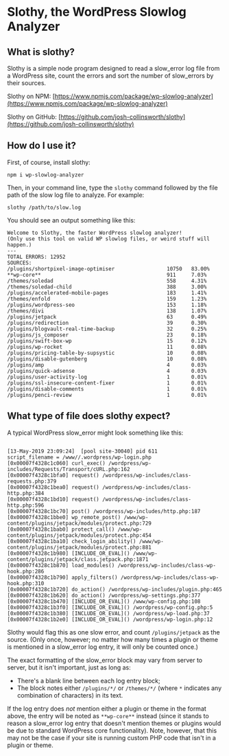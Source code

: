 # Slothy, the WordPress Slowlog Analyzer


## What is slothy?

Slothy is a simple node program designed to read a slow_error log file from a WordPress site, count the errors and sort the number of slow_errors by their sources.

Slothy on NPM: [https://www.npmjs.com/package/wp-slowlog-analyzer](https://www.npmjs.com/package/wp-slowlog-analyzer)

Slothy on GitHub: [https://github.com/josh-collinsworth/slothy](https://github.com/josh-collinsworth/slothy)

## How do I use it?

First, of course, install slothy:

```
npm i wp-slowlog-analyzer
```

Then, in your command line, type the `slothy` command followed by the file path of the slow log file to analyze. For example:

```
slothy /path/to/slow.log
```

You should see an output something like this:

```
Welcome to Slothy, the faster WordPress slowlog analyzer!
(Only use this tool on valid WP slowlog files, or weird stuff will happen.)
---
TOTAL ERRORS: 12952
SOURCES:
/plugins/shortpixel-image-optimiser                 10750   83.00%
**wp-core**                                         911     7.03%
/themes/soledad                                     558     4.31%
/themes/soledad-child                               388     3.00%
/plugins/accelerated-mobile-pages                   183     1.41%
/themes/enfold                                      159     1.23%
/plugins/wordpress-seo                              153     1.18%
/themes/divi                                        138     1.07%
/plugins/jetpack                                    63      0.49%
/plugins/redirection                                39      0.30%
/plugins/blogvault-real-time-backup                 32      0.25%
/plugins/js_composer                                23      0.18%
/plugins/swift-box-wp                               15      0.12%
/plugins/wp-rocket                                  11      0.08%
/plugins/pricing-table-by-supsystic                 10      0.08%
/plugins/disable-gutenberg                          10      0.08%
/plugins/amp                                        4       0.03%
/plugins/quick-adsense                              4       0.03%
/plugins/user-activity-log                          1       0.01%
/plugins/ssl-insecure-content-fixer                 1       0.01%
/plugins/disable-comments                           1       0.01%
/plugins/penci-review                               1       0.01%
```

## What type of file does slothy expect?

A typical WordPress slow_error might look something like this:

```

[13-May-2019 23:09:24]  [pool site-30040] pid 611
script_filename = /www//.wordpress/wp-login.php
[0x00007f4328c1c060] curl_exec() /wordpress/wp-includes/Requests/Transport/cURL.php:162
[0x00007f4328c1bfa0] request() /wordpress/wp-includes/class-requests.php:379
[0x00007f4328c1bea0] request() /wordpress/wp-includes/class-http.php:384
[0x00007f4328c1bd10] request() /wordpress/wp-includes/class-http.php:596
[0x00007f4328c1bc70] post() /wordpress/wp-includes/http.php:187
[0x00007f4328c1bbe0] wp_remote_post() /www/wp-content/plugins/jetpack/modules/protect.php:729
[0x00007f4328c1bab0] protect_call() /www/wp-content/plugins/jetpack/modules/protect.php:454
[0x00007f4328c1ba10] check_login_ability() /www/wp-content/plugins/jetpack/modules/protect.php:881
[0x00007f4328c1b980] [INCLUDE_OR_EVAL]() /www/wp-content/plugins/jetpack/class.jetpack.php:1871
[0x00007f4328c1b870] load_modules() /wordpress/wp-includes/class-wp-hook.php:286
[0x00007f4328c1b790] apply_filters() /wordpress/wp-includes/class-wp-hook.php:310
[0x00007f4328c1b720] do_action() /wordpress/wp-includes/plugin.php:465
[0x00007f4328c1b620] do_action() /wordpress/wp-settings.php:377
[0x00007f4328c1b470] [INCLUDE_OR_EVAL]() /www/wp-config.php:108
[0x00007f4328c1b3f0] [INCLUDE_OR_EVAL]() /wordpress/wp-config.php:5
[0x00007f4328c1b380] [INCLUDE_OR_EVAL]() /wordpress/wp-load.php:37
[0x00007f4328c1b2e0] [INCLUDE_OR_EVAL]() /wordpress/wp-login.php:12

```

Slothy would flag this as one slow error, and count `/plugins/jetpack` as the source. (Only once, however; no matter how many times a plugin or theme is mentioned in a slow_error log entry, it will only be counted once.) 

The exact formatting of the slow_error block may vary from server to server, but it isn't important, just as long as:

* There's a blank line between each log entry block;
* The block notes either `/plugins/*/` or `/themes/*/` (where `*` indicates any combination of characters) in its text.
 
If the log entry does _not_ mention either a plugin or theme in the format above, the entry will be noted as `**wp-core**` instead (since it stands to reason a slow_error log entry that doesn't mention themes or plugins would be due to standard WordPress core functionality). Note, however, that this may not be the case if your site is running custom PHP code that isn't in a plugin or theme.